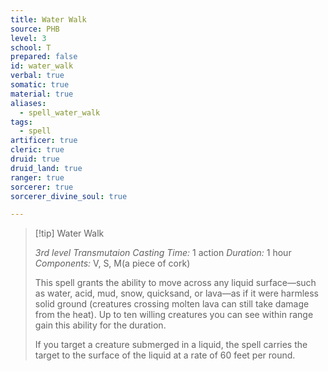 ```yaml
---
title: Water Walk
source: PHB
level: 3
school: T
prepared: false
id: water_walk
verbal: true
somatic: true
material: true
aliases:
  - spell_water_walk
tags:
  - spell
artificer: true
cleric: true
druid: true
druid_land: true
ranger: true
sorcerer: true
sorcerer_divine_soul: true

---
```

>[!tip] Water Walk
>
> *3rd level Transmutaion*
> *Casting Time:* 1 action
> *Duration:* 1 hour
> *Components:* V, S, M(a piece of cork)
>
>This spell grants the ability to move across any liquid surface—such as water, acid, mud, snow, quicksand, or lava—as if it were harmless solid ground (creatures crossing molten lava can still take damage from the heat). Up to ten willing creatures you can see within range gain this ability for the duration.
>
>If you target a creature submerged in a liquid, the spell carries the target to the surface of the liquid at a rate of 60 feet per round.
>

